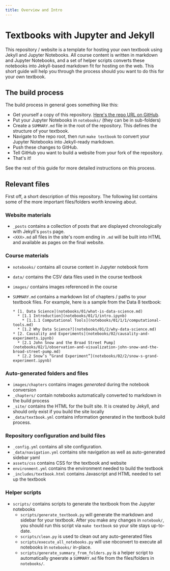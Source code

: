 ```yaml
---
title: Overview and Intro
---
```


# Textbooks with Jupyter and Jekyll

This repository / website is a template for hosting your own textbook using
Jekyll and Jupyter Notebooks. All course content is written in markdown and
Jupyter Notebooks, and a set of helper scripts converts these notebooks into
Jekyll-based markdown fit for hosting on the web. This short guide will
help you through the process should you want to do this for your own textbook.

## The build process

The build process in general goes something like this:

* Get yourself a copy of this repository. [Here's the repo URL on GitHub](https://github.com/choldgraf/textbook-jekyll-template).
* Put your Jupyter Notebooks in `notebooks/` (they can be in sub-folders)
* Create a `SUMMARY.md` file in the root of the repository. This defines the structure
  of your textbook.
* Navigate to the repo root, then run `make textbook` to convert your Jupyter Notebooks into Jekyll-ready markdown.
* Push these changes to GitHub.
* Tell GitHub you want to build a website from your fork of the repository.
* That's it!

See the rest of this guide for more detailed instructions on this process.

## Relevant files

First off, a short description of this repository. The following list contains some
of the more important files/folders worth knowing about.

### Website materials

* `_posts` contains a collection of posts that are displayed chronologically
  with Jekyll's `posts` page.
* `<XXX>.md` all files in the site's room ending in `.md` will be built into HTML
  and available as pages on the final website.

### Course materials

* `notebooks/` contains all course content in Jupyter notebook form
* `data/` contains the CSV data files used in the course textbook
* `images/` contains images referenced in the course
* `SUMMARY.md` contains a markdown list of chapters / paths to your textbook files. For
  example, here is a sample from the Data 8 textbook:

  ```
  * [1. Data Science](notebooks/01/what-is-data-science.md)
    * [1.1 Introduction](notebooks/01/1/intro.ipynb)
      * [1.1.1 Computational Tools](notebooks/01/1/1/computational-tools.md)
    * [1.2 Why Data Science?](notebooks/01/2/why-data-science.md)
  * [2. Causality and Experiments](notebooks/02/causality-and-experiments.ipynb)
    * [2.1 John Snow and the Broad Street Pump](notebooks/02/1/observation-and-visualization-john-snow-and-the-broad-street-pump.md)
    * [2.2 Snow’s “Grand Experiment”](notebooks/02/2/snow-s-grand-experiment.ipynb)
   ```

### Auto-generated folders and files
* `images/chapters` contains images *generated* during the notebook conversion
* `_chapters/` contain notebooks automatically converted to markdown in the build process
* `_site/` contains the HTML for the built site. It is created by Jekyll, and should only exist if you build the site locally
* `_data/textbook.yml` contains information generated in the textbook build process.

### Repository configuration and build files
* `_config.yml` contains all site configuration.
* `_data/navigation.yml` contains site navigation as well as auto-generated sidebar yaml
* `assets/css` contains CSS for the textbook and website
* `environment.yml` contains the environment needed to build the textbook
* `_includes/textbook.html` contains Javascript and HTML needed to set up the textbook

### Helper scripts

* `scripts/` contains scripts to generate the textbook from the Jupyter notebooks
    * `scripts/generate_textbook.py` will generate the markdown and sidebar for your textbook. After you make any changes
      in `notebook/`, you should run this script via `make textbook` so your site stays up-to-date.
    * `scripts/clean.py` is used to clean out any auto-generated files
    * `scripts/execute_all_notebooks.py` will use nbconvert to execute all notebooks in `notebooks/` in-place.
    * `scripts/generate_summary_from_folders.py` is a helper script to automatically gneerate a `SUMMARY.md` file from
      the files/folders in `notebooks/`.
